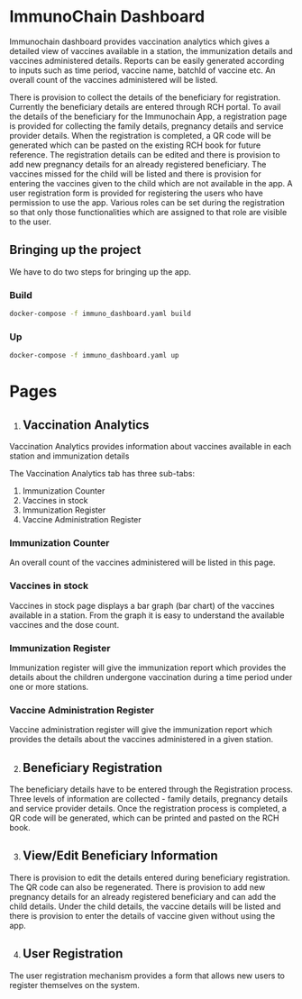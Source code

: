 # ImmunoChain Dashboard
Immunochain dashboard provides vaccination analytics which gives a detailed view of vaccines available in a station, the immunization details and vaccines administered details. Reports can be easily generated according to inputs such as time period, vaccine name, batchId of vaccine etc. An overall count of the vaccines administered will be listed.

There is provision to collect the details of the beneficiary for registration. Currently the beneficiary details are entered through RCH portal. To avail the details of the beneficiary for the Immunochain App, a registration page is provided for collecting the family details, pregnancy details and service provider details. When the registration is completed, a QR code will be generated which can be pasted on the existing RCH book for future reference. The registration details can be edited and there is provision to add new pregnancy details for an already registered beneficiary. The vaccines missed for the child will be listed and there is provision for entering the vaccines given to the child which are not available in the app.
A user registration form is provided for registering the users who have permission to use the app. Various roles can be set during the registration so that only those functionalities which are assigned to that role are visible to the user.

## Bringing up the project
We have to do two steps for bringing up the app.
### Build
```bash
docker-compose -f immuno_dashboard.yaml build
```

### Up
```bash
docker-compose -f immuno_dashboard.yaml up
```

# Pages

1. ## Vaccination Analytics
Vaccination Analytics provides information about vaccines available in each station and immunization details

The Vaccination Analytics tab has three sub-tabs:

1. Immunization Counter
2. Vaccines in stock
3. Immunization Register
4. Vaccine Administration Register

### Immunization Counter
An overall count of the vaccines administered will be listed in this page.

### Vaccines in stock
Vaccines in stock page displays a bar graph (bar chart) of the vaccines available in a station. From the graph it is easy to understand the available vaccines and the dose count.

### Immunization Register
Immunization register will give the immunization report which provides the details about the children undergone vaccination during a time period under one or more stations.

### Vaccine Administration Register
Vaccine administration register will give the immunization report which provides the details about the vaccines administered in a given station.


2. ## Beneficiary Registration
The beneficiary details have to be entered through the Registration process. Three levels of information are collected - family details, pregnancy details and service provider details. Once the registration process is completed, a QR code will be generated, which can be printed and pasted on the RCH book.

3. ## View/Edit Beneficiary Information

There is provision to edit the details entered during beneficiary registration. The QR code can also be regenerated. There is provision to add new pregnancy details for an already registered beneficiary and can add the child details. Under the child details, the vaccine details will be listed and there is provision to enter the details of vaccine given without using the app.

4. ## User Registration
The user registration mechanism provides a form that allows new users to register themselves on the system.







